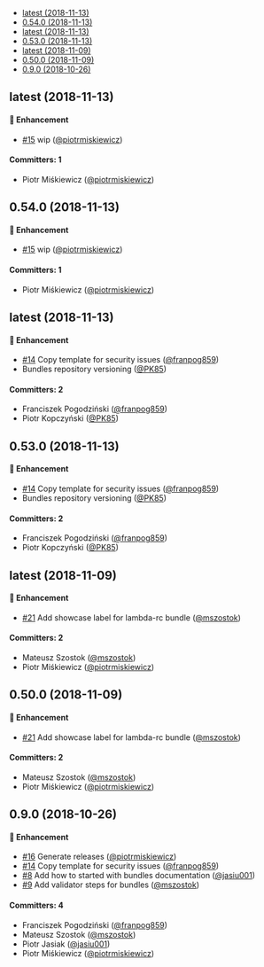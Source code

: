 

<!-- toc -->

- [latest (2018-11-13)](#latest-2018-11-13)
- [0.54.0 (2018-11-13)](#0540-2018-11-13)
- [latest (2018-11-13)](#latest-2018-11-13-1)
- [0.53.0 (2018-11-13)](#0530-2018-11-13)
- [latest (2018-11-09)](#latest-2018-11-09)
- [0.50.0 (2018-11-09)](#0500-2018-11-09)
- [0.9.0 (2018-10-26)](#090-2018-10-26)

<!-- tocstop -->

## latest (2018-11-13)

#### :rocket: Enhancement
* [#15](https://github.com/piotrmiskiewicz/bundles/pull/15) wip ([@piotrmiskiewicz](https://github.com/piotrmiskiewicz))

#### Committers: 1
- Piotr Miśkiewicz ([@piotrmiskiewicz](https://github.com/piotrmiskiewicz))


## 0.54.0 (2018-11-13)

#### :rocket: Enhancement
* [#15](https://github.com/piotrmiskiewicz/bundles/pull/15) wip ([@piotrmiskiewicz](https://github.com/piotrmiskiewicz))

#### Committers: 1
- Piotr Miśkiewicz ([@piotrmiskiewicz](https://github.com/piotrmiskiewicz))


## latest (2018-11-13)

#### :rocket: Enhancement
* [#14](https://github.com/kyma-project/bundles/pull/14) Copy template for security issues ([@franpog859](https://github.com/franpog859))
* Bundles repository versioning ([@PK85](https://github.com/PK85))

#### Committers: 2
- Franciszek Pogodziński ([@franpog859](https://github.com/franpog859))
- Piotr Kopczyński ([@PK85](https://github.com/PK85))


## 0.53.0 (2018-11-13)

#### :rocket: Enhancement
* [#14](https://github.com/kyma-project/bundles/pull/14) Copy template for security issues ([@franpog859](https://github.com/franpog859))
* Bundles repository versioning ([@PK85](https://github.com/PK85))

#### Committers: 2
- Franciszek Pogodziński ([@franpog859](https://github.com/franpog859))
- Piotr Kopczyński ([@PK85](https://github.com/PK85))


## latest (2018-11-09)

#### :rocket: Enhancement
* [#21](https://github.com/kyma-project/bundles/pull/21) Add showcase label for lambda-rc bundle ([@mszostok](https://github.com/mszostok))

#### Committers: 2
- Mateusz Szostok ([@mszostok](https://github.com/mszostok))
- Piotr Miśkiewicz ([@piotrmiskiewicz](https://github.com/piotrmiskiewicz))


## 0.50.0 (2018-11-09)

#### :rocket: Enhancement
* [#21](https://github.com/kyma-project/bundles/pull/21) Add showcase label for lambda-rc bundle ([@mszostok](https://github.com/mszostok))

#### Committers: 2
- Mateusz Szostok ([@mszostok](https://github.com/mszostok))
- Piotr Miśkiewicz ([@piotrmiskiewicz](https://github.com/piotrmiskiewicz))


## 0.9.0 (2018-10-26)

#### :rocket: Enhancement
* [#16](https://github.com/kyma-project/bundles/pull/16) Generate releases ([@piotrmiskiewicz](https://github.com/piotrmiskiewicz))
* [#14](https://github.com/kyma-project/bundles/pull/14) Copy template for security issues ([@franpog859](https://github.com/franpog859))
* [#8](https://github.com/kyma-project/bundles/pull/8) Add how to started with bundles documentation ([@jasiu001](https://github.com/jasiu001))
* [#9](https://github.com/kyma-project/bundles/pull/9) Add validator steps for bundles ([@mszostok](https://github.com/mszostok))

#### Committers: 4
- Franciszek Pogodziński ([@franpog859](https://github.com/franpog859))
- Mateusz Szostok ([@mszostok](https://github.com/mszostok))
- Piotr Jasiak ([@jasiu001](https://github.com/jasiu001))
- Piotr Miśkiewicz ([@piotrmiskiewicz](https://github.com/piotrmiskiewicz))